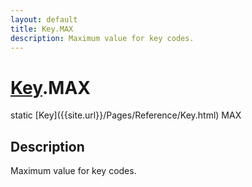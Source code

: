 ```yaml
---
layout: default
title: Key.MAX
description: Maximum value for key codes.
---
```

# [Key]({{site.url}}/Pages/Reference/Key.html).MAX

<div class='signature' markdown='1'>
static [Key]({{site.url}}/Pages/Reference/Key.html) MAX
</div>

## Description
Maximum value for key codes.

